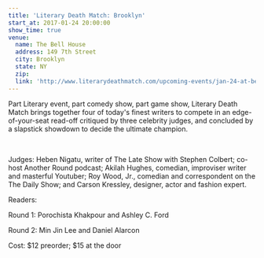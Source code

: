 ```yaml
---
title: 'Literary Death Match: Brooklyn'
start_at: 2017-01-24 20:00:00
show_time: true
venue:
  name: The Bell House
  address: 149 7th Street
  city: Brooklyn
  state: NY
  zip:
  link: 'http://www.literarydeathmatch.com/upcoming-events/jan-24-at-bell-house.html#'
---
```



Part Literary event, part comedy show, part game show, Literary Death Match brings together four of today's finest writers to compete in an edge-of-your-seat read-off critiqued by three celebrity judges, and concluded by a slapstick showdown to decide the ultimate champion.

&nbsp;

Judges: Heben Nigatu, writer of The Late Show with Stephen Colbert; co-host Another Round podcast; Akilah Hughes, comedian, improviser writer and masterful Youtuber; Roy Wood, Jr., comedian and correspondent on the The Daily Show; and Carson Kressley, designer, actor and fashion expert.&nbsp;

Readers:

Round 1: Porochista Khakpour and Ashley C. Ford

Round 2: Min Jin Lee and Daniel Alarcon

Cost: $12 preorder; $15 at the door